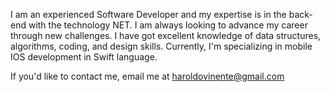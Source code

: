 I am an experienced Software Developer and my expertise is in the back-end with the technology NET. I am always looking to advance my career through new challenges. I have got excellent knowledge of data structures, algorithms, coding, and design skills.
Currently, I'm specializing in mobile IOS development in Swift language.

If you'd like to contact me, email me at haroldovinente@gmail.com
